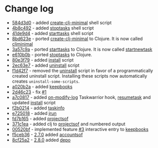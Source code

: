 # Change log
- [584d3d0](../../commit/584d3d04b3d9d2a9d1fdd79789e7c4908daa40be) - added [create-clj-minimal](../41de9d4fd0103c7b1cefa4b47439054353a59a91/create-clj-minimal) shell script
- [4b8c492](../../commit/4b8c492ecd1725646dbff502a19a77cc73c52747) - added [stoptasks](../41de9d4fd0103c7b1cefa4b47439054353a59a91/stoptasks) shell script
- [41de9d4](../../commit/41de9d4fd0103c7b1cefa4b47439054353a59a91) - added [starttasks](../41de9d4fd0103c7b1cefa4b47439054353a59a91/starttask) shell script
- [8bd623e](../../commit/8bd623ef16068c4ed0ece1d1df32ed6bb0b210b8) - ported [create-clj-minimal](../41de9d4fd0103c7b1cefa4b47439054353a59a91/create-clj-minimal) to Clojure. It is now called [cljminimal](./cljminimal.clj)
- [3a57c9a](../../commit/3a57c9abac263ceea7add9513b70868862b98d1d) - ported [starttasks](../41de9d4fd0103c7b1cefa4b47439054353a59a91/starttask) to Clojure. It is now called [startnewtask](./startnewtask.clj)
- [e610b0b](../../commit/e610b0b5c82580de74f6ccb644e9e092f9f7e130) - ported [stoptasks](./stoptasks.clj) to Clojure.
- [80e3f79](../../commit/80e3f792e56c5b620fa5ff1a6493c8b913188df7) - added [install](./install.clj) script
- [2ec63e7](../../commit/2ec63e7e77a2adb9f3b2e22090f85a911868f238) - added [uninstall](../2ec63e7e77a2adb9f3b2e22090f85a911868f238/uninstall-some-utils.clj) script
- [f1d42f7](../../commit/f1d42f7bc172d9ffdf51419d17b5d7792dabe70e) - removed the [uninstall](../2ec63e7e77a2adb9f3b2e22090f85a911868f238/uninstall-some-utils.clj) script in favor of a programmatically created uninstall script. Installing these scripts now automatically creates `uninstall-some-scripts`.
- [a020b2a](../../commit/a020b2aba3fdbcc132e53df2b4859d5aab88e9f1) - added [keepbooks](./keepbooks.clj)
- [2d46c23](../../commit/2d46c233a158950a3b2860f405a7dfb81484e06e) - fix [#1](../../issues/1)
- [a7c0817](../../commit/a7c081747dc0ec4404f6a17dc3f9141316cdc534) - added [on-modify-log](./on-modify-log.clj) Taskwarrior hook, [resumetask](./resumetask.clj) and updated [install](./install.clj) script
- [f2b0214](../../commit/f2b021434554a3491c5cf07aced3a33479e662d1) - added [taskinfo](./taskinfo.clj) 
- [e725018](../../commit/e7250185cc92cb0d2626b0048817ccd8a4e3cb5d) - added [jrun](./jrun.clj)
- [fd7b165](../../commit/fd7b165136f06fcd8c018401942c008ba0a261da) - added [projectsof](./projectsof.clj)
- [371c1ea](../../commit/371c1ea57bf5ebf3da98423552edba18d66f6957) - added clj to [projectsof](./projectsof.clj) and numbered output
- [00520bf](../../commit/00520bf253a05fdcd2253c10b61be33b4c363cfa) - implemented feature [#3](../../issues/3) interactive entry to [keepbooks](./keepbooks.clj)
- [f5ceb36](../../commit/f5ceb365150694ab86475a344da9c16946852b90) - [2.7.0](../../releases/tag/2.7.0) added [accountsof](./accountsof.clj) 
- [8cf25a2](../../commit/8cf25a240790e93bef0b53e40dcb4131e9677106) - [2.8.0](../../releases/tag/2.8.0) added [depo](./depo.clj)
